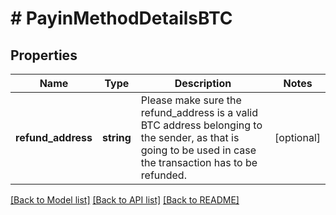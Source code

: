 # # PayinMethodDetailsBTC

## Properties

Name | Type | Description | Notes
------------ | ------------- | ------------- | -------------
**refund_address** | **string** | Please make sure the refund_address is a valid BTC address belonging to the sender, as that is going to be used in case the transaction has to be refunded. | [optional] 

[[Back to Model list]](../../README.md#documentation-for-models) [[Back to API list]](../../README.md#documentation-for-api-endpoints) [[Back to README]](../../README.md)


